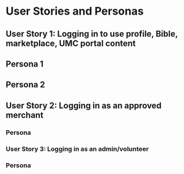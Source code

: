 # User Stories and Personas

## User Story 1: Logging in to use profile, Bible, marketplace, UMC portal content

## Persona 1

## Persona 2

## User Story 2: Logging in as an approved merchant

### Persona

### User Story 3: Logging in as an admin/volunteer

### Persona







